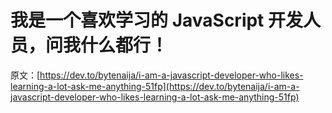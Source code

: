 # 我是一个喜欢学习的 JavaScript 开发人员，问我什么都行！

原文：[https://dev.to/bytenaija/i-am-a-javascript-developer-who-likes-learning-a-lot-ask-me-anything-51fp](https://dev.to/bytenaija/i-am-a-javascript-developer-who-likes-learning-a-lot-ask-me-anything-51fp)